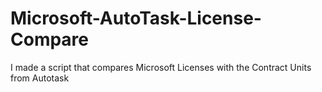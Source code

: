 # Microsoft-AutoTask-License-Compare
I made a script that compares Microsoft Licenses with the Contract Units from Autotask


